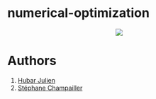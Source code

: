 # numerical-optimization
<p align="center">
  <img src= https://github.com/julien1941/numerical-optimization/blob/master/image/tenor.gif/>
</p>

# Authors
1. [Hubar Julien](https://github.com/julien1941)
1. [Stéphane Champailler](https://github.com/wiz21b)
